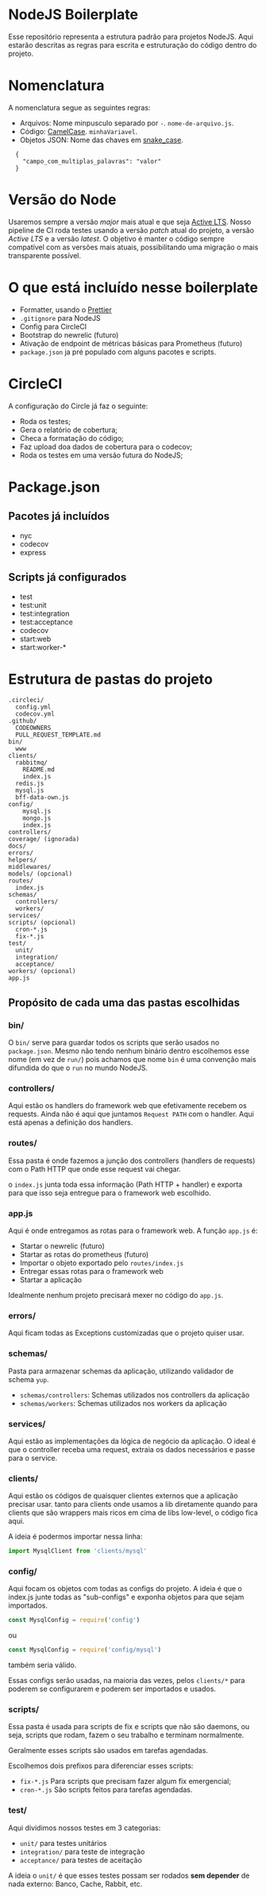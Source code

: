 # NodeJS Boilerplate

Esse repositório representa a estrutura padrão para projetos NodeJS. Aqui estarão descritas as regras para escrita e estruturação do código dentro do projeto.

# Nomenclatura

A nomenclatura segue as seguintes regras:

- Arquivos: Nome minpusculo separado por `-`. `nome-de-arquivo.js`.
- Código: [CamelCase](https://pt.wikipedia.org/wiki/CamelCase). `minhaVariavel`.
- Objetos JSON: Nome das chaves em [snake_case](https://en.wikipedia.org/wiki/Snake_case).
```
  {
    "campo_com_multiplas_palavras": "valor"
  }
```

# Versão do Node

Usaremos sempre a versão _major_ mais atual e que seja [Active LTS](https://nodejs.org/en/about/releases/).
Nosso pipeline de CI roda testes usando a versão _patch_ atual do projeto, a versão _Active LTS_ e a versão _latest_.
O objetivo é manter o código sempre compatível com as versões mais atuais, possibilitando uma migração o mais transparente possível.

# O que está incluído nesse boilerplate

- Formatter, usando o [Prettier](https://prettier.io/)
- `.gitignore` para NodeJS
- Config para CircleCI
- Bootstrap do newrelic (futuro)
- Ativação de endpoint de métricas básicas para Prometheus (futuro)
- `package.json` ja pré populado com alguns pacotes e scripts.

# CircleCI

A configuração do Circle já faz o seguinte:

- Roda os testes;
- Gera o relatório de cobertura;
- Checa a formatação do código;
- Faz upload doa dados de cobertura para o codecov;
- Roda os testes em uma versão futura do NodeJS;

# Package.json

## Pacotes já incluídos

- nyc
- codecov
- express

## Scripts já configurados

- test
- test:unit
- test:integration
- test:acceptance
- codecov
- start:web
- start:worker-\*

# Estrutura de pastas do projeto

```
.circleci/
  config.yml
  codecov.yml
.github/
  CODEOWNERS
  PULL_REQUEST_TEMPLATE.md
bin/
  www
clients/
  rabbitmq/
    README.md
    index.js
  redis.js
  mysql.js
  bff-data-own.js
config/
    mysql.js
    mongo.js
    index.js
controllers/
coverage/ (ignorada)
docs/
errors/
helpers/
middlewares/
models/ (opcional)
routes/
  index.js
schemas/
  controllers/
  workers/
services/
scripts/ (opcional)
  cron-*.js
  fix-*.js
test/
  unit/
  integration/
  acceptance/
workers/ (opcional)
app.js
```

## Propósito de cada uma das pastas escolhidas

### bin/

O `bin/` serve para guardar todos os scripts que serão usados no `package.json`. Mesmo não tendo nenhum binário dentro escolhemos esse nome (em vez de `run/`) pois achamos que nome `bin` é uma convenção mais difundida do que o `run` no mundo NodeJS.

### controllers/

Aqui estão os handlers do framework web que efetivamente recebem os requests. Ainda não é aqui que juntamos `Request PATH` com o handler. Aqui está apenas a definição dos handlers.

### routes/

Essa pasta é onde fazemos a junção dos controllers (handlers de requests) com o Path HTTP que onde esse request vai chegar.

o `index.js` junta toda essa informação (Path HTTP + handler) e exporta para que isso seja entregue para o framework web escolhido.

### app.js

Aqui é onde entregamos as rotas para o framework web. A função `app.js` é:

- Startar o newrelic (futuro)
- Startar as rotas do prometheus (futuro)
- Importar o objeto exportado pelo `routes/index.js`
- Entregar essas rotas para o framework web
- Startar a aplicação

Idealmente nenhum projeto precisará mexer no código do `app.js`.

### errors/

Aqui ficam todas as Exceptions customizadas que o projeto quiser usar.

### schemas/

Pasta para armazenar schemas da aplicação, utilizando validador de schema `yup`.

- `schemas/controllers`: Schemas utilizados nos controllers da aplicação
- `schemas/workers`: Schemas utilizados nos workers da aplicação

### services/

Aqui estão as implementações da lógica de negócio da aplicação. O ideal é que o controller receba uma request, extraia os dados necessários e passe para o service.

### clients/

Aqui estão os códigos de quaisquer clientes externos que a aplicação precisar usar. tanto para clients onde usamos a lib diretamente quando para clients que são wrappers mais ricos em cima de libs low-level, o código fica aqui.

A ideia é podermos importar nessa linha:

```js
import MysqlClient from 'clients/mysql'
```

### config/

Aqui focam os objetos com todas as configs do projeto. A ideia é que o index.js junte todas as "sub-configs" e exponha objetos para que sejam importados.

```js
const MysqlConfig = require('config')
```

ou

```js
const MysqlConfig = require('config/mysql')
```

também seria válido.

Essas configs serão usadas, na maioria das vezes, pelos `clients/*` para poderem se configurarem e poderem ser importados e usados.

### scripts/

Essa pasta é usada para scripts de fix e scripts que não são daemons, ou seja, scripts que rodam, fazem o seu trabalho e terminam normalmente.

Geralmente esses scripts são usados em tarefas agendadas.

Escolhemos dois prefixos para diferenciar esses scripts:

- `fix-*.js` Para scripts que precisam fazer algum fix emergencial;
- `cron-*.js` São scripts feitos para tarefas agendadas.

### test/

Aqui dividimos nossos testes em 3 categorias:

- `unit/` para testes unitários
- `integration/` para teste de integração
- `acceptance/` para testes de aceitação

A ideia o `unit/` é que esses testes possam ser rodados **sem depender** de nada externo: Banco, Cache, Rabbit, etc.
